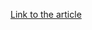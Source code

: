 [Link to the article](https://www.mcafee.com/blogs/other-blogs/mcafee-labs/sunburst-malware-and-solarwinds-supply-chain-compromise/)
